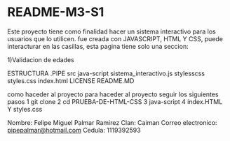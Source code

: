 # README-M3-S1

Este proyecto tiene como finalidad hacer un sistema interactivo para los usuarios que lo utilicen. fue creada con JAVASCRIPT, HTML Y CSS, puede interacturar en las casillas, esta pagina tiene solo una seccion:

1)Validacion de edades

ESTRUCTURA
.PIPE
    src
        java-script
            sistema_interactivo.js
        stylesscss
            styles.css
 index.html
 LICENSE
 README.MD           


 como haceder al proyecto para haceder al proyecto seguir los siguientes pasos
1 git clone 
2 cd PRUEBA-DE-HTML-CSS 
3 java-script 
4 index.HTML Y styles.css 


Nombre: Felipe Miguel Palmar Ramirez Clan: Caiman Correo electronico: pipepalmar@hotmail.com Cedula: 1119392593
